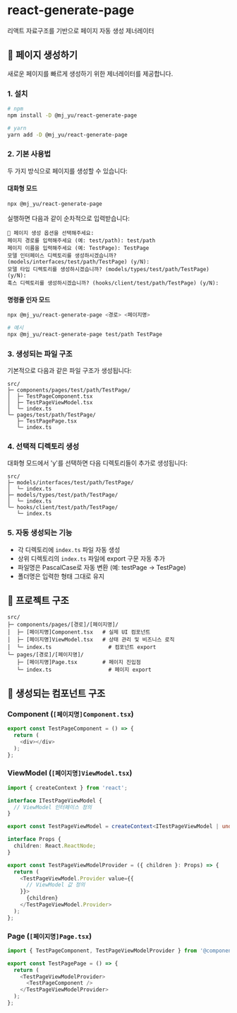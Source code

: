 # react-generate-page
리액트 자료구조를 기반으로 페이지 자동 생성 제너레이터

## 🎯 페이지 생성하기

새로운 페이지를 빠르게 생성하기 위한 제너레이터를 제공합니다.

### 1. 설치
```bash
# npm
npm install -D @mj_yu/react-generate-page

# yarn
yarn add -D @mj_yu/react-generate-page
```

### 2. 기본 사용법

두 가지 방식으로 페이지를 생성할 수 있습니다:

#### 대화형 모드
```bash
npx @mj_yu/react-generate-page
```
실행하면 다음과 같이 순차적으로 입력받습니다:
```
📁 페이지 생성 옵션을 선택해주세요:
페이지 경로를 입력해주세요 (예: test/path): test/path
페이지 이름을 입력해주세요 (예: TestPage): TestPage
모델 인터페이스 디렉토리를 생성하시겠습니까? (models/interfaces/test/path/TestPage) (y/N):
모델 타입 디렉토리를 생성하시겠습니까? (models/types/test/path/TestPage) (y/N):
훅스 디렉토리를 생성하시겠습니까? (hooks/client/test/path/TestPage) (y/N):
```

#### 명령줄 인자 모드
```bash
npx @mj_yu/react-generate-page <경로> <페이지명>

# 예시
npx @mj_yu/react-generate-page test/path TestPage
```

### 3. 생성되는 파일 구조

기본적으로 다음과 같은 파일 구조가 생성됩니다:
```
src/
├─ components/pages/test/path/TestPage/
│  ├─ TestPageComponent.tsx
│  ├─ TestPageViewModel.tsx
│  └─ index.ts
└─ pages/test/path/TestPage/
   ├─ TestPagePage.tsx
   └─ index.ts
```

### 4. 선택적 디렉토리 생성

대화형 모드에서 'y'를 선택하면 다음 디렉토리들이 추가로 생성됩니다:
```
src/
├─ models/interfaces/test/path/TestPage/
│  └─ index.ts
├─ models/types/test/path/TestPage/
│  └─ index.ts
└─ hooks/client/test/path/TestPage/
   └─ index.ts
```

### 5. 자동 생성되는 기능
- 각 디렉토리에 `index.ts` 파일 자동 생성
- 상위 디렉토리의 `index.ts` 파일에 export 구문 자동 추가
- 파일명은 PascalCase로 자동 변환 (예: testPage → TestPage)
- 폴더명은 입력한 형태 그대로 유지

## 📁 프로젝트 구조

```
src/
├─ components/pages/[경로]/[페이지명]/
│  ├─ [페이지명]Component.tsx   # 실제 UI 컴포넌트
│  ├─ [페이지명]ViewModel.tsx   # 상태 관리 및 비즈니스 로직
│  └─ index.ts                  # 컴포넌트 export
└─ pages/[경로]/[페이지명]/
   ├─ [페이지명]Page.tsx        # 페이지 진입점
   └─ index.ts                  # 페이지 export
```

## 🎨 생성되는 컴포넌트 구조

### Component (`[페이지명]Component.tsx`)
```typescript
export const TestPageComponent = () => {
  return (
    <div></div>
  );
};
```

### ViewModel (`[페이지명]ViewModel.tsx`)
```typescript
import { createContext } from 'react';

interface ITestPageViewModel {
  // ViewModel 인터페이스 정의
}

export const TestPageViewModel = createContext<ITestPageViewModel | undefined>(undefined);

interface Props {
  children: React.ReactNode;
}

export const TestPageViewModelProvider = ({ children }: Props) => {
  return (
    <TestPageViewModel.Provider value={{
      // ViewModel 값 정의
    }}>
      {children}
    </TestPageViewModel.Provider>
  );
};
```

### Page (`[페이지명]Page.tsx`)
```typescript
import { TestPageComponent, TestPageViewModelProvider } from '@components/pages/testPath/testPage';

export const TestPagePage = () => {
  return (
    <TestPageViewModelProvider>
      <TestPageComponent />
    </TestPageViewModelProvider>
  );
};
```